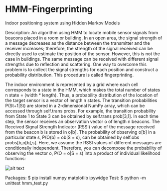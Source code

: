 # HMM-Fingerprinting
Indoor positioning system using Hidden Markov Models

Description: 
An algorithm using HMM to locate mobile sensor signals from beacons placed in a room or building. In an open area, the
signal strength of a message decreases as the distance between the transmitter and the receiver increases; therefore,
the strength of the signal received can be directly used to estimate the position of the sensor. However, this is not the
case in buildings. The same message can be received with different signal strengths due to reflection and scattering.
One way to overcome this problem is to collect the signal strengths for each position and construct a probability
distribution. This procedure is called fingerprinting.

The indoor environment is represented by a grid where each cell corresponds to a state in the HMM, which makes
the total number of states n state = (width * length). Thus, a probability distribution of the location of the
target sensor is a vector of length n states. The transition probabilities P(St+1|St) are stored in a 2-dimensional
NumPy array, which can be accessed through self.trans probs. For example, the transition probability from
State 1 to State 3 can be obtained by self.trans prob[3,1]. In each time step, the sensor receives an observation vector o of length n beacons. The Received Signal Strength Indicator (RSSI) value of the message received
from the beacon b is stored in o[b]. The probability of observing o[b] in a particular state s, P(O(b) = ob|S = s),
can be obtained by self.obs probs[b,o[b],s]. Here, we assume the RSSI values of different messages are
conditionally independent. Therefore, you can decompose the probability of observing the vector o, P(O = o|S = s)
into a product of individual likelihood functions:

![alt text](https://github.com/trilok-sadarangani/HMM-Fingerprinting/blob/master/Images/Probability%20Likelihood.png)

Packages: 
$ pip install numpy matplotlib ipywidge
Test: 
$ python -m unittest hmm_test.py


